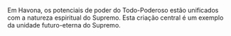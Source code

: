 ﻿Em Havona, os potenciais de poder do Todo-Poderoso estão unificados com a natureza espiritual do Supremo. Esta criação central é um exemplo da unidade futuro-eterna do Supremo.